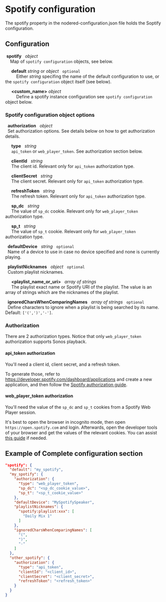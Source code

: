 # Spotify  configuration
The spotify property in the nodered-configuration.json file holds the Soptify configuration.

## Configuration
   
&nbsp;**spotify** &nbsp; *object* <br>
&nbsp;&nbsp;&nbsp; Map of `spotify configuration` objects, see below.

&nbsp;&nbsp;&nbsp;&nbsp; **default** *string* or *object* &nbsp; `optional` <br>
&nbsp;&nbsp;&nbsp;&nbsp;&nbsp;&nbsp;&nbsp;&nbsp; Either *string* specifing the name of the default configuration to use, or the `spotify configuration` object itself (see below).

&nbsp;&nbsp;&nbsp;&nbsp; **<custom_name>** *object* <br>
&nbsp;&nbsp;&nbsp;&nbsp;&nbsp;&nbsp;&nbsp;&nbsp; Define a spotify instance configuration see `spotify configuration` object below.

### Spotify configuration object options

&nbsp; **authorization** &nbsp; *object* <br>
&nbsp; Set authorization options. See details below on how to get authorization details.

&nbsp;&nbsp;&nbsp;&nbsp; **type** &nbsp; *string* <br>
&nbsp;&nbsp;&nbsp;&nbsp; `api_token` or `web_player_token`. See authorization section below.

&nbsp;&nbsp;&nbsp;&nbsp; **clientId** &nbsp; *string* <br>
&nbsp;&nbsp;&nbsp;&nbsp; The client id. Relevant only for `api_token` authorization type.

&nbsp;&nbsp;&nbsp;&nbsp; **clientSecret** &nbsp; *string* <br>
&nbsp;&nbsp;&nbsp;&nbsp; The client secret. Relevant only for `api_token` authorization type.

&nbsp;&nbsp;&nbsp;&nbsp; **refreshToken** &nbsp; *string* <br>
&nbsp;&nbsp;&nbsp;&nbsp; The refresh token. Relevant only for `api_token` authorization type.

&nbsp;&nbsp;&nbsp;&nbsp; **sp_dc** &nbsp; *string* <br>
&nbsp;&nbsp;&nbsp;&nbsp; The value of `sp_dc` cookie. Relevant only for `web_player_token` authorization type.

&nbsp;&nbsp;&nbsp;&nbsp; **sp_t** &nbsp; *string* <br>
&nbsp;&nbsp;&nbsp;&nbsp; The value of `sp_t` cookie. Relevant only for `web_player_token` authorization type.

&nbsp; **defaultDevice** &nbsp; *string* &nbsp; `optional` <br>
&nbsp; Name of a device to use in case no device specified and none is currently playing.

&nbsp; **playlistNicknames** &nbsp; *object* &nbsp; `optional` <br>
&nbsp; Custom playlist nicknames.

&nbsp;&nbsp;&nbsp;&nbsp; **<playlist_name_or_uri>** &nbsp; *array of strings* <br>
&nbsp;&nbsp;&nbsp;&nbsp; The playlist exact name or Spotify URI of the playlist. The value is an array of strings which are the nicknames of the playlist.

&nbsp; **ignoredCharsWhenComparingNames** &nbsp; *array of strings* &nbsp; `optional` <br>
&nbsp; Define characters to ignore when a playlist is being searched by its name. Default: `['(',')','-']`.

### Authorization
There are 2 authorization types. Notice that only `web_player_token` authorization supports Sonos playback.

#### api_token authorization
You'll need a client id, client secret, and a refresh token.

To generate those, refer to https://developer.spotify.com/dashboard/applications and create a new application, and then follow the [Spotify authorization guide](https://developer.spotify.com/documentation/general/guides/authorization-guide/#authorization-code-flow).

#### web_player_token authorization
You'll need the value of the `sp_dc` and `sp_t` cookies from a Spotify Web Player session.

It's best to open the browser in incognito mode, then open `https://open.spotify.com` and login. 
Afterwards, open the developer tools of your browser and get the values of the relevant cookies.
You can assist [this guide](https://developers.google.com/web/tools/chrome-devtools/storage/cookies) if needed.

## Example of Complete configuration section

```json
"spotify": {
  "default": "my_spotify",
  "my_spotify": {
    "authorization": {
      "type": "web_player_token",
      "sp_dc": "<sp_dc_cookie_value>",
      "sp_t": "<sp_t_cookie_value>"
    },
    "defaultDevice": "MySpotifySpeaker",
    "playlistNicknames": {
      "spotify:playlist:xxx": [
        "Daily Mix 1"
      ]
    },
    "ignoredCharsWhenComparingNames": [
      "(",
      ")",
      "-"
    ]
  },
  "other_spotify": {
    "authorization": {
      "type": "api_token",
      "clientId": "<client_id>",
      "clientSecret": "<client_secret>",
      "refreshToken": "<refresh_token>"
    }
  }
}
```

